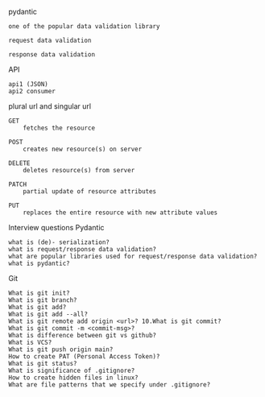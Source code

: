 pydantic

    one of the popular data validation library

    request data validation

    response data validation

API

    api1 (JSON)
    api2 consumer

plural url and singular url

    GET
        fetches the resource

    POST
        creates new resource(s) on server

    DELETE
        deletes resource(s) from server

    PATCH
        partial update of resource attributes

    PUT
        replaces the entire resource with new attribute values

Interview questions
Pydantic

    what is (de)- serialization?
    what is request/response data validation?
    what are popular libraries used for request/response data validation?
    what is pydantic?

Git

    What is git init?
    What is git branch?
    What is git add?
    What is git add --all?
    What is git remote add origin <url>? 10.What is git commit?
    What is git commit -m <commit-msg>?
    What is difference between git vs github?
    What is VCS?
    What is git push origin main?
    How to create PAT (Personal Access Token)?
    What is git status?
    What is significance of .gitignore?
    How to create hidden files in linux?
    What are file patterns that we specify under .gitignore?
